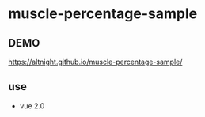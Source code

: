 # muscle-percentage-sample

## DEMO

https://altnight.github.io/muscle-percentage-sample/

## use

- vue 2.0
